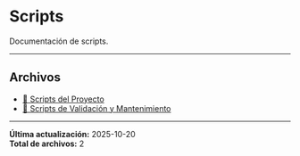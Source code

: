 # Scripts

Documentación de scripts.

---

## Archivos

- [🔧 Scripts del Proyecto](./README.md)
- [🔧 Scripts de Validación y Mantenimiento](./validation-tools.md)

---

**Última actualización:** 2025-10-20  
**Total de archivos:** 2
